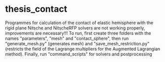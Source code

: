 # thesis_contact
Programmes for calculation of the contact of elastic hemisphere with the rigid plane
Nitsche and NitscheRFP solvers are not working properly, improvements are necessary!!!
To run, first create three folders with the names "parameters", "mesh" and "contact_sphere",
then run "generate_mesh.py" (generates mesh) and "save_mesh_restriction.py" (restricts the field of the Lagrange multipliers for the Augmented Lagrangian method).
Finally, run "command_scripts" for solvers and postprocessing
